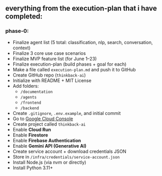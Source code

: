 ## everything from the execution-plan that i have completed:
### **phase-0:**
- Finalize agent list (5 total: classification, nlp, search, conversation, context) <br>
- Finalize 3 core use case scenarios<br>
- Finalize MVP feature list (for June 1–23)<br>
- Finalize execution-plan (build phases + goal for each)<br>
- Make a file called `execution-plan.md` and push it to GitHub<br>
- Create GitHub repo (`thinkback-ai`)<br>
- Initialize with README + MIT License<br>
- Add folders:<br>
  - `/documentation`<br>
  - `/agents`<br>
  - `/frontend`<br>
  - `/backend`<br>
- Create `.gitignore`, `.env.example`, and initial commit<br>
- Go to [Google Cloud Console](https://console.cloud.google.com/)
- Create project called `thinkback-ai`
- Enable **Cloud Run**
- Enable **Firestore**
- Enable **Firebase Authentication**
- Enable **Gemini API (Generative AI)**
- Create service account + download credentials JSON
- Store in `/infra/credentials/service-account.json`
- Install Node.js (via nvm or directly)
- Install Python 3.11+